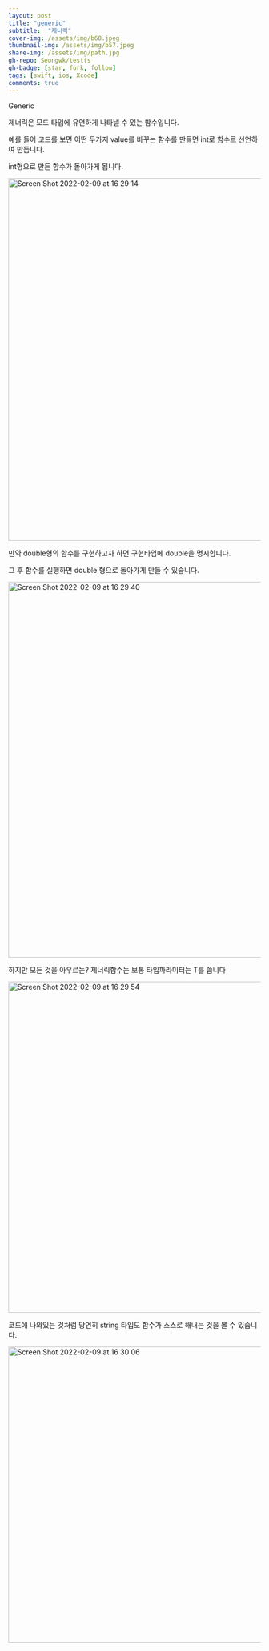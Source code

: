 ```yaml
---
layout: post
title: "generic"
subtitle:  "제너릭"
cover-img: /assets/img/b60.jpeg
thumbnail-img: /assets/img/b57.jpeg
share-img: /assets/img/path.jpg
gh-repo: Seongwk/testts
gh-badge: [star, fork, follow]
tags: [swift, ios, Xcode]
comments: true
---
```



Generic


제너릭은 모드 타입에 유연하게 나타낼 수 있는 함수입니다.

예를 들어 코드를 보면 어떤 두가지 value를 바꾸는 함수를 만들면 int로 함수르 선언하여 만듭니다. 

int형으로 만든 함수가 돌아가게 됩니다.

<img width="724" alt="Screen Shot 2022-02-09 at 16 29 14" src="https://user-images.githubusercontent.com/40172001/153144840-a91760dc-12be-447e-b2d5-ca1a178adde0.png">


만약 double형의 함수를 구현하고자 하면 구현타입에 double을 명시합니다. 

그 후 함수를 실행하면 double 형으로 돌아가게 만들 수 있습니다.

<img width="750" alt="Screen Shot 2022-02-09 at 16 29 40" src="https://user-images.githubusercontent.com/40172001/153144864-bd5ee778-1278-488b-859e-1d4a261ef6a8.png">


하지만 모든 것을 아우르는? 제너릭함수는  보통 타입파라미터는 T를 씁니다
  
<img width="661" alt="Screen Shot 2022-02-09 at 16 29 54" src="https://user-images.githubusercontent.com/40172001/153144900-10c35063-2598-4361-9d03-8f885061ac22.png">

  
코드애 나와있는 것처럼 당연히 string 타입도 함수가 스스로 해내는 것을 볼 수 있습니다.

<img width="591" alt="Screen Shot 2022-02-09 at 16 30 06" src="https://user-images.githubusercontent.com/40172001/153144926-bce4a2d2-d719-409d-bd01-438bb34436fa.png">


 

